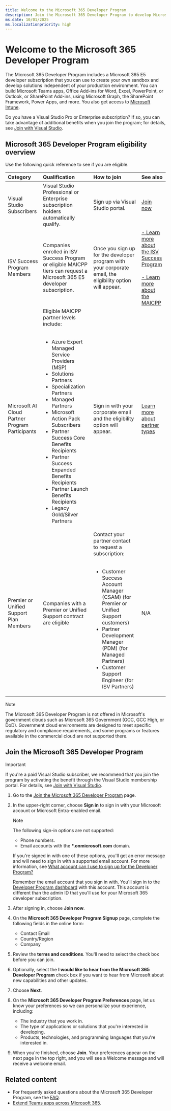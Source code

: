 ```yaml
---
title: Welcome to the Microsoft 365 Developer Program
description: Join the Microsoft 365 Developer Program to develop Microsoft 365 solutions independent of your production environment.
ms.date: 10/01/2025
ms.localizationpriority: high
---
```


# Welcome to the Microsoft 365 Developer Program

The Microsoft 365 Developer Program includes a Microsoft 365 E5 developer subscription that you can use to create your own sandbox and develop solutions independent of your production environment. You can build Microsoft Teams apps, Office Add-ins for Word, Excel, PowerPoint, or Outlook, or SharePoint Add-ins, using Microsoft Graph, the SharePoint Framework, Power Apps, and more. You also get access to [Microsoft Intune](/mem/intune/fundamentals/what-is-intune).

Do you have a Visual Studio Pro or Enterprise subscription? If so, you can take advantage of additional benefits when you join the program; for details, see [Join with Visual Studio](join-with-visual-studio.md).

<a name="m365-dev-program-eligibility"></a>

## Microsoft 365 Developer Program eligibility overview

Use the following quick reference to see if you are eligible.

|**Category**                 |**Qualification**|**How to join**|**See also**|
|:----------------------------|:----------------|:--------------|:-----------|
| Visual Studio Subscribers   | Visual Studio Professional or Enterprise subscription holders automatically qualify. | Sign up via Visual Studio portal. | [Join now](/office/developer-program/join-with-visual-studio) |
| ISV Success Program Members | Companies enrolled in ISV Success Program or eligible MAICPP tiers can request a Microsoft 365 E5 developer subscription. | Once you sign up for the developer program with your corporate email, the eligibility option will appear. | [- Learn more about the ISV Success Program](/partner-center/membership/isv-success)</br></br>[- Learn more about the MAICPP](https://www.microsoft.com/americas-partner-one/maicpp?msockid=111adc8963d469eb14c7c9c562866859) |
| Microsoft AI Cloud Partner Program Participants   | Eligible MAICPP partner levels include:</br></br><ul><li> Azure Expert Managed Service Providers (MSP)</li><li> Solutions Partners</li><li> Specialization Partners</li><li> Managed Partners</li><li> Microsoft Action Pack Subscribers</li><li> Partner Success Core Benefits Recipients</li><li> Partner Success Expanded Benefits Recipients</li><li> Partner Launch Benefits Recipients</li><li> Legacy Gold/Silver Partners</li></ul> | Sign in with your corporate email and the eligibility option will appear. | [Learn more about partner types](https://learn.microsoft.com/partner-center/membership/mpn-overview#services-partner) |
| Premier or Unified Support Plan Members | Companies with a Premier or Unified Support contract are eligible| Contact your partner contact to request a subscription:</br></br> <ul><li>Customer Success Account Manager (CSAM) (for Premier or Unified Support customers)</li><li>Partner Development Manager (PDM) (for Managed Partners)<li>Customer Support Engineer (for ISV Partners)</li></ul> | N/A |

>[!NOTE]
> The Microsoft 365 Developer Program is not offered in Microsoft's government clouds such as Microsoft 365 Government (GCC, GCC High, or DoD). Government cloud environments are designed to meet specific regulatory and compliance requirements, and some programs or features available in the commercial cloud are not supported there.

## Join the Microsoft 365 Developer Program

> [!IMPORTANT]
> If you're a paid Visual Studio subscriber, we recommend that you join the program by activating the benefit through the Visual Studio membership portal. For details, see [Join with Visual Studio](join-with-visual-studio.md).

1. Go to the [Join the Microsoft 365 Developer Program](https://developer.microsoft.com/microsoft-365/dev-program) page.

2. In the upper-right corner, choose **Sign in** to sign in with your Microsoft account or Microsoft Entra-enabled email.

    > [!NOTE]
    > The following sign-in options are not supported:
    > - Phone numbers.
    > - Email accounts with the **\*.onmicrosoft.com** domain.
    >
    > If you're signed in with one of these options, you'll get an error message and will need to sign in with a supported email account. For more information, see [What account can I use to sign up for the Developer Program?](/office/developer-program/microsoft-365-developer-program-faq?source=docs#what-account-can-i-use-to-sign-up-for-the-microsoft-365-developer-program-)

    Remember the email account that you sign in with. You'll sign in to the [Developer Program dashboard](https://developer.microsoft.com/microsoft-365/profile) with this account. This account is different than the admin ID that you'll use for your Microsoft 365 developer subscription.

3. After signing in, choose **Join now**.

4. On the **Microsoft 365 Developer Program Signup** page, complete the following fields in the online form:

    - Contact Email
    - Country/Region
    - Company

5. Review the **terms and conditions**. You'll need to select the check box before you can join.

6. Optionally, select the **I would like to hear from the Microsoft 365 Developer Program** check box if you want to hear from Microsoft about new capabilities and other updates.

7. Choose **Next**.

8. On the **Microsoft 365 Developer Program Preferences** page, let us know your preferences so we can personalize your experience, including:

    - The industry that you work in.
    - The type of applications or solutions that you're interested in developing.
    - Products, technologies, and programming languages that you're interested in.

9. When you're finished, choose **Join**. Your preferences appear on the next page in the top right, and you will see a Welcome message and will receive a welcome email.

## Related content

- For frequently asked questions about the Microsoft 365 Developer Program, see the [FAQ](microsoft-365-developer-program-faq.yml).
- [Extend Teams apps across Microsoft 365](/microsoftteams/platform/m365-apps/overview).
